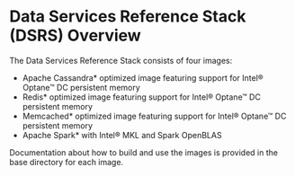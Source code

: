 # Data Services Reference Stack (DSRS) Overview

The Data Services Reference Stack consists of four images:

- Apache Cassandra* optimized image featuring support for Intel® Optane™ DC persistent memory
- Redis* optimized image featuring support for Intel® Optane™ DC persistent memory
- Memcached* optimized image featuring support for Intel® Optane™ DC persistent memory
- Apache Spark* with Intel® MKL and Spark OpenBLAS

Documentation about how to build and use the images is provided in the base directory for each image.
